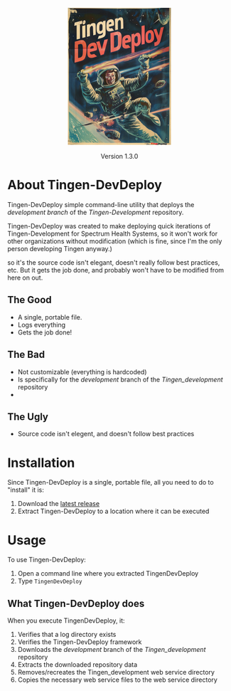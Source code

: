 <!-- u240613 -->

<div align="center">

  ![logo](./.github/images/logos/TingenDevDeploy_README.png)

  Version 1.3.0

</div>

# About Tingen-DevDeploy

Tingen-DevDeploy simple command-line utility that deploys the *development branch* of the *Tingen-Development* repository.

Tingen-DevDeploy was created to make deploying quick iterations of Tingen-Development for Spectrum Health Systems, so it won't work for other organizations without modification (which is fine, since I'm the only person developing Tingen anyway.)


so it's the source code isn't elegant, doesn't really follow best practices, etc. But it gets the job done, and probably won't have to be modified from here on out.

## The Good

- A single, portable file.
- Logs everything
- Gets the job done!

## The Bad

- Not customizable (everything is hardcoded)
- Is specifically for the *development* branch of the *Tingen_development* repository
- 
## The Ugly

- Source code isn't elegent, and doesn't follow best practices

# Installation

Since Tingen-DevDeploy is a single, portable file, all you need to do to "install" it is:

1. Download the [latest release](https://github.com/spectrum-health-systems/Tingen-DevDeploy/releases)
2. Extract Tingen-DevDeploy to a location where it can be executed

# Usage

To use Tingen-DevDeploy:

1. Open a command line where you extracted TingenDevDeploy
2. Type `TingenDevDeploy`

## What Tingen-DevDeploy does

When you execute TingenDevDeploy, it:

1. Verifies that a log directory exists
2. Verifies the Tingen-DevDeploy framework
3. Downloads the *development* branch of the *Tingen_development* repository
4. Extracts the downloaded repository data
5. Removes/recreates the Tingen_development web service directory
6. Copies the necessary web service files to the web service directory

